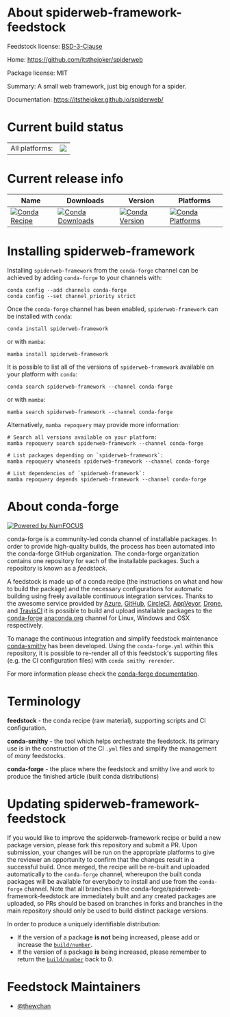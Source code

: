 About spiderweb-framework-feedstock
===================================

Feedstock license: [BSD-3-Clause](https://github.com/conda-forge/spiderweb-framework-feedstock/blob/main/LICENSE.txt)

Home: https://github.com/itsthejoker/spiderweb

Package license: MIT

Summary: A small web framework, just big enough for a spider.

Documentation: https://itsthejoker.github.io/spiderweb/

Current build status
====================


<table><tr><td>All platforms:</td>
    <td>
      <a href="https://dev.azure.com/conda-forge/feedstock-builds/_build/latest?definitionId=23540&branchName=main">
        <img src="https://dev.azure.com/conda-forge/feedstock-builds/_apis/build/status/spiderweb-framework-feedstock?branchName=main">
      </a>
    </td>
  </tr>
</table>

Current release info
====================

| Name | Downloads | Version | Platforms |
| --- | --- | --- | --- |
| [![Conda Recipe](https://img.shields.io/badge/recipe-spiderweb--framework-green.svg)](https://anaconda.org/conda-forge/spiderweb-framework) | [![Conda Downloads](https://img.shields.io/conda/dn/conda-forge/spiderweb-framework.svg)](https://anaconda.org/conda-forge/spiderweb-framework) | [![Conda Version](https://img.shields.io/conda/vn/conda-forge/spiderweb-framework.svg)](https://anaconda.org/conda-forge/spiderweb-framework) | [![Conda Platforms](https://img.shields.io/conda/pn/conda-forge/spiderweb-framework.svg)](https://anaconda.org/conda-forge/spiderweb-framework) |

Installing spiderweb-framework
==============================

Installing `spiderweb-framework` from the `conda-forge` channel can be achieved by adding `conda-forge` to your channels with:

```
conda config --add channels conda-forge
conda config --set channel_priority strict
```

Once the `conda-forge` channel has been enabled, `spiderweb-framework` can be installed with `conda`:

```
conda install spiderweb-framework
```

or with `mamba`:

```
mamba install spiderweb-framework
```

It is possible to list all of the versions of `spiderweb-framework` available on your platform with `conda`:

```
conda search spiderweb-framework --channel conda-forge
```

or with `mamba`:

```
mamba search spiderweb-framework --channel conda-forge
```

Alternatively, `mamba repoquery` may provide more information:

```
# Search all versions available on your platform:
mamba repoquery search spiderweb-framework --channel conda-forge

# List packages depending on `spiderweb-framework`:
mamba repoquery whoneeds spiderweb-framework --channel conda-forge

# List dependencies of `spiderweb-framework`:
mamba repoquery depends spiderweb-framework --channel conda-forge
```


About conda-forge
=================

[![Powered by
NumFOCUS](https://img.shields.io/badge/powered%20by-NumFOCUS-orange.svg?style=flat&colorA=E1523D&colorB=007D8A)](https://numfocus.org)

conda-forge is a community-led conda channel of installable packages.
In order to provide high-quality builds, the process has been automated into the
conda-forge GitHub organization. The conda-forge organization contains one repository
for each of the installable packages. Such a repository is known as a *feedstock*.

A feedstock is made up of a conda recipe (the instructions on what and how to build
the package) and the necessary configurations for automatic building using freely
available continuous integration services. Thanks to the awesome service provided by
[Azure](https://azure.microsoft.com/en-us/services/devops/), [GitHub](https://github.com/),
[CircleCI](https://circleci.com/), [AppVeyor](https://www.appveyor.com/),
[Drone](https://cloud.drone.io/welcome), and [TravisCI](https://travis-ci.com/)
it is possible to build and upload installable packages to the
[conda-forge](https://anaconda.org/conda-forge) [anaconda.org](https://anaconda.org/)
channel for Linux, Windows and OSX respectively.

To manage the continuous integration and simplify feedstock maintenance
[conda-smithy](https://github.com/conda-forge/conda-smithy) has been developed.
Using the ``conda-forge.yml`` within this repository, it is possible to re-render all of
this feedstock's supporting files (e.g. the CI configuration files) with ``conda smithy rerender``.

For more information please check the [conda-forge documentation](https://conda-forge.org/docs/).

Terminology
===========

**feedstock** - the conda recipe (raw material), supporting scripts and CI configuration.

**conda-smithy** - the tool which helps orchestrate the feedstock.
                   Its primary use is in the construction of the CI ``.yml`` files
                   and simplify the management of *many* feedstocks.

**conda-forge** - the place where the feedstock and smithy live and work to
                  produce the finished article (built conda distributions)


Updating spiderweb-framework-feedstock
======================================

If you would like to improve the spiderweb-framework recipe or build a new
package version, please fork this repository and submit a PR. Upon submission,
your changes will be run on the appropriate platforms to give the reviewer an
opportunity to confirm that the changes result in a successful build. Once
merged, the recipe will be re-built and uploaded automatically to the
`conda-forge` channel, whereupon the built conda packages will be available for
everybody to install and use from the `conda-forge` channel.
Note that all branches in the conda-forge/spiderweb-framework-feedstock are
immediately built and any created packages are uploaded, so PRs should be based
on branches in forks and branches in the main repository should only be used to
build distinct package versions.

In order to produce a uniquely identifiable distribution:
 * If the version of a package **is not** being increased, please add or increase
   the [``build/number``](https://docs.conda.io/projects/conda-build/en/latest/resources/define-metadata.html#build-number-and-string).
 * If the version of a package **is** being increased, please remember to return
   the [``build/number``](https://docs.conda.io/projects/conda-build/en/latest/resources/define-metadata.html#build-number-and-string)
   back to 0.

Feedstock Maintainers
=====================

* [@thewchan](https://github.com/thewchan/)

